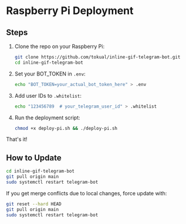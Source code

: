 # Raspberry Pi Deployment

## Steps

1. Clone the repo on your Raspberry Pi:
   ```bash
   git clone https://github.com/tokual/inline-gif-telegram-bot.git
   cd inline-gif-telegram-bot
   ```

2. Set your BOT_TOKEN in `.env`:
   ```bash
   echo "BOT_TOKEN=your_actual_bot_token_here" > .env
   ```

3. Add user IDs to `.whitelist`:
   ```bash
   echo "123456789  # your_telegram_user_id" > .whitelist
   ```

4. Run the deployment script:
   ```bash
   chmod +x deploy-pi.sh && ./deploy-pi.sh
   ```

That's it!

## How to Update

```bash
cd inline-gif-telegram-bot
git pull origin main
sudo systemctl restart telegram-bot
```

If you get merge conflicts due to local changes, force update with:
```bash
git reset --hard HEAD
git pull origin main
sudo systemctl restart telegram-bot
```
